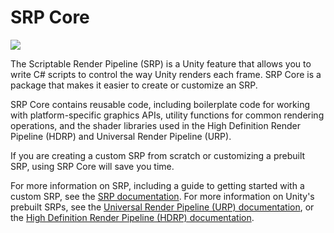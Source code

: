 # SRP Core

![](https://blogs.unity3d.com/wp-content/uploads/2018/01/image5_rs.png)

The Scriptable Render Pipeline (SRP) is a Unity feature that allows you to write C# scripts to control the way Unity renders each frame. SRP Core is a package that makes it easier to create or customize an SRP.

SRP Core contains reusable code, including boilerplate code for working with platform-specific graphics APIs, utility functions for common rendering operations, and the shader libraries used in the High Definition Render Pipeline (HDRP) and Universal Render Pipeline (URP).

If you are creating a custom SRP from scratch or customizing a prebuilt SRP, using SRP Core will save you time.

For more information on SRP, including a guide to getting started with a custom SRP, see the [SRP documentation](https://docs.unity3d.com/Manual/ScriptableRenderPipeline.html). For more information on Unity's prebuilt SRPs, see the [Universal Render Pipeline (URP) documentation](https://docs.unity3d.com/Assets/com.unity.render-pipelines.universal@latest), or the [High Definition Render Pipeline (HDRP) documentation](https://docs.unity3d.com/Packages/com.unity.render-pipelines.high-definition@latest).